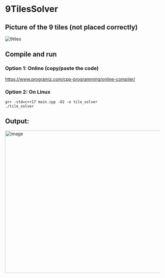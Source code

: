# 9TilesSolver

## Picture of the 9 tiles (not placed correctly)
![9tiles](https://github.com/user-attachments/assets/2d032850-7560-45f3-b6bb-c7db779c07df)

## Compile and run
  
### Option 1: Online (copy/paste the code)
https://www.programiz.com/cpp-programming/online-compiler/  
  
### Option 2: On Linux
```
g++ -std=c++17 main.cpp -O2 -o tile_solver
./tile_solver
```

## Output:
<img width="582" height="464" alt="image" src="https://github.com/user-attachments/assets/e8f7e0e7-9a19-4293-9f32-a0f9f0643510" />

